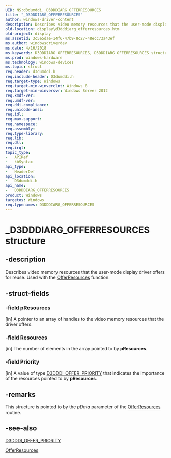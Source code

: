 ```yaml
---
UID: NS:d3dumddi._D3DDDIARG_OFFERRESOURCES
title: "_D3DDDIARG_OFFERRESOURCES"
author: windows-driver-content
description: Describes video memory resources that the user-mode display driver offers for reuse. Used with the OfferResources function.
old-location: display\d3dddiarg_offerresources.htm
old-project: display
ms.assetid: 3c5e5dae-14f6-47b9-8c27-48ecc73a43ef
ms.author: windowsdriverdev
ms.date: 4/16/2018
ms.keywords: D3DDDIARG_OFFERRESOURCES, D3DDDIARG_OFFERRESOURCES structure [Display Devices], _D3DDDIARG_OFFERRESOURCES, d3dumddi/D3DDDIARG_OFFERRESOURCES, display.d3dddiarg_offerresources
ms.prod: windows-hardware
ms.technology: windows-devices
ms.topic: struct
req.header: d3dumddi.h
req.include-header: D3dumddi.h
req.target-type: Windows
req.target-min-winverclnt: Windows 8
req.target-min-winversvr: Windows Server 2012
req.kmdf-ver: 
req.umdf-ver: 
req.ddi-compliance: 
req.unicode-ansi: 
req.idl: 
req.max-support: 
req.namespace: 
req.assembly: 
req.type-library: 
req.lib: 
req.dll: 
req.irql: 
topic_type:
-	APIRef
-	kbSyntax
api_type:
-	HeaderDef
api_location:
-	D3dumddi.h
api_name:
-	D3DDDIARG_OFFERRESOURCES
product: Windows
targetos: Windows
req.typenames: D3DDDIARG_OFFERRESOURCES
---
```


# _D3DDDIARG_OFFERRESOURCES structure


## -description


 Describes video memory resources that the user-mode display driver offers for reuse. Used with the <a href="https://msdn.microsoft.com/68551AD7-AC0C-4138-948F-33773F02DA41">OfferResources</a>  function.


## -struct-fields




### -field pResources

[in] A pointer to an array of handles to the video memory resources that the driver offers.


### -field Resources

[in] The number of elements in the array pointed to by <b>pResources</b>.


### -field Priority

[in] A value of type <a href="https://msdn.microsoft.com/library/windows/hardware/hh439275">D3DDDI_OFFER_PRIORITY</a> that indicates the importance of the resources pointed to by <b>pResources</b>.


## -remarks



This structure is pointed to by  the <i>pData</i> parameter of the <a href="https://msdn.microsoft.com/68551AD7-AC0C-4138-948F-33773F02DA41">OfferResources</a> routine.




## -see-also




<a href="https://msdn.microsoft.com/library/windows/hardware/hh439275">D3DDDI_OFFER_PRIORITY</a>



<a href="https://msdn.microsoft.com/68551AD7-AC0C-4138-948F-33773F02DA41">OfferResources</a>
 

 

